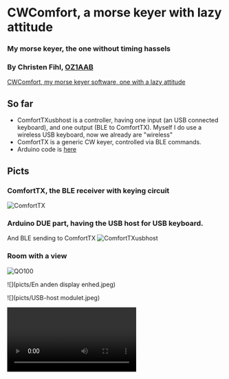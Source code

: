 # CWComfort, a morse keyer with lazy attitude
### My morse keyer, the one without timing hassels
### By Christen Fihl, [OZ1AAB](https://www.fihl.net/oz1aab/)

[CWComfort, my morse keyer software, one with a lazy attitude](/cw/)

## So far
* ComfortTXusbhost is a controller, having one input (an USB connected keyboard), and one output (BLE to ComfortTX). Myself I do use a wireless USB keyboard, now we already are "wireless"
* ComfortTX is a generic CW keyer, controlled via BLE commands. 
* Arduino code is [here](https://github.com/Fihl/BLE_CW_Keyer)

## Picts
### ComfortTX, the BLE receiver with keying circuit
![ComfortTX](/picts/ComfortTX.png)

### Arduino DUE part, having the USB host for USB keyboard. 
And BLE sending to ComfortTX
![ComfortTXusbhost](/picts/USBkbd.jpeg)

### Room with a view
![QO100](/picts/QO100.jpeg)

![](picts/En anden display enhed.jpeg)

![](picts/USB-host modulet.jpeg)

![demo movie](picts/demo.mov)
